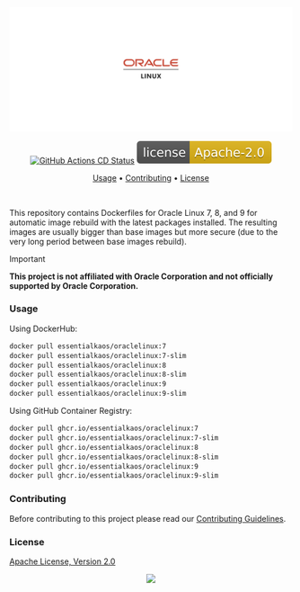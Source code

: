 <p align="center"><a href="#readme"><img src=".github/images/card.svg"/></a></p>

<p align="center">
  <a href="https://kaos.sh/w/oraclelinux/cd"><img src="https://kaos.sh/w/oraclelinux/cd.svg" alt="GitHub Actions CD Status" /></a>
  <a href="#license"><img src=".github/images/license.svg"/></a>
</p>

<p align="center"><a href="#usage">Usage</a> • <a href="#contributing">Contributing</a> • <a href="#license">License</a></p>

<br/>

This repository contains Dockerfiles for Oracle Linux 7, 8, and 9 for automatic image rebuild with the latest packages installed. The resulting images are usually bigger than base images but more secure (due to the very long period between base images rebuild).

> [!IMPORTANT]
> **This project is not affiliated with Oracle Corporation and not officially supported by Oracle Corporation.**

### Usage

Using DockerHub:

```bash
docker pull essentialkaos/oraclelinux:7
docker pull essentialkaos/oraclelinux:7-slim
docker pull essentialkaos/oraclelinux:8
docker pull essentialkaos/oraclelinux:8-slim
docker pull essentialkaos/oraclelinux:9
docker pull essentialkaos/oraclelinux:9-slim
```

Using GitHub Container Registry:

```bash
docker pull ghcr.io/essentialkaos/oraclelinux:7
docker pull ghcr.io/essentialkaos/oraclelinux:7-slim
docker pull ghcr.io/essentialkaos/oraclelinux:8
docker pull ghcr.io/essentialkaos/oraclelinux:8-slim
docker pull ghcr.io/essentialkaos/oraclelinux:9
docker pull ghcr.io/essentialkaos/oraclelinux:9-slim
```

### Contributing

Before contributing to this project please read our [Contributing Guidelines](https://github.com/essentialkaos/contributing-guidelines#contributing-guidelines).

### License

[Apache License, Version 2.0](http://www.apache.org/licenses/LICENSE-2.0)

<p align="center"><a href="https://essentialkaos.com"><img src="https://gh.kaos.st/ekgh.svg"/></a></p>
